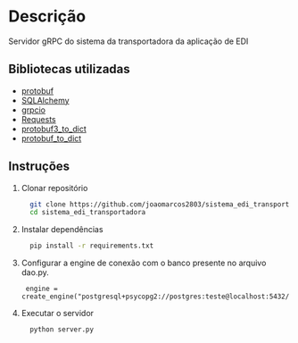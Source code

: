 # Descrição
Servidor gRPC do sistema da transportadora da aplicação de EDI

## Bibliotecas utilizadas
- [protobuf](https://pypi.org/project/protobuf/) 
- [SQLAlchemy](https://pypi.org/project/SQLAlchemy/)
- [grpcio](https://pypi.org/project/grpcio/)
- [Requests](https://pypi.org/project/requests/)
- [protobuf3_to_dict](https://pypi.org/project/protobuf3-to-dict/)
- [protobuf_to_dict](https://pypi.org/project/protobuf-to-dict/)


## Instruções
1. Clonar repositório
   ```bash
     git clone https://github.com/joaomarcos2803/sistema_edi_transportadora.git
     cd sistema_edi_transportadora
   ```
2. Instalar dependências

   ```bash
     pip install -r requirements.txt
   ```
3. Configurar a engine de conexão com o banco presente no arquivo dao.py.
   ```
    engine = create_engine("postgresql+psycopg2://postgres:teste@localhost:5432/EDI")
   ```

4. Executar o servidor
   ```
     python server.py
   ```
